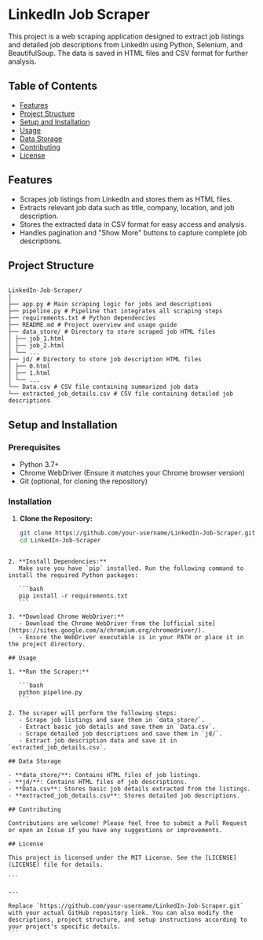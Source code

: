 # LinkedIn Job Scraper

This project is a web scraping application designed to extract job listings and detailed job descriptions from LinkedIn using Python, Selenium, and BeautifulSoup. The data is saved in HTML files and CSV format for further analysis.

## Table of Contents

- [Features](#features)
- [Project Structure](#project-structure)
- [Setup and Installation](#setup-and-installation)
- [Usage](#usage)
- [Data Storage](#data-storage)
- [Contributing](#contributing)
- [License](#license)

## Features

- Scrapes job listings from LinkedIn and stores them as HTML files.
- Extracts relevant job data such as title, company, location, and job description.
- Stores the extracted data in CSV format for easy access and analysis.
- Handles pagination and "Show More" buttons to capture complete job descriptions.

## Project Structure

```

LinkedIn-Job-Scraper/
│
├── app.py # Main scraping logic for jobs and descriptions
├── pipeline.py # Pipeline that integrates all scraping steps
├── requirements.txt # Python dependencies
├── README.md # Project overview and usage guide
├── data_store/ # Directory to store scraped job HTML files
│ ├── job_1.html
│ ├── job_2.html
│ └── ...
├── jd/ # Directory to store job description HTML files
│ ├── 0.html
│ ├── 1.html
│ └── ...
└── Data.csv # CSV file containing summarized job data
└── extracted_job_details.csv # CSV file containing detailed job descriptions

```

## Setup and Installation

### Prerequisites

- Python 3.7+
- Chrome WebDriver (Ensure it matches your Chrome browser version)
- Git (optional, for cloning the repository)

### Installation

1. **Clone the Repository:**
   ```bash
   git clone https://github.com/your-username/LinkedIn-Job-Scraper.git
   cd LinkedIn-Job-Scraper
   ```

````

2. **Install Dependencies:**
   Make sure you have `pip` installed. Run the following command to install the required Python packages:

   ```bash
   pip install -r requirements.txt
   ```

3. **Download Chrome WebDriver:**
   - Download the Chrome WebDriver from the [official site](https://sites.google.com/a/chromium.org/chromedriver/).
   - Ensure the WebDriver executable is in your PATH or place it in the project directory.

## Usage

1. **Run the Scraper:**

   ```bash
   python pipeline.py
   ```

2. The scraper will perform the following steps:
   - Scrape job listings and save them in `data_store/`.
   - Extract basic job details and save them in `Data.csv`.
   - Scrape detailed job descriptions and save them in `jd/`.
   - Extract job description data and save it in `extracted_job_details.csv`.

## Data Storage

- **data_store/**: Contains HTML files of job listings.
- **jd/**: Contains HTML files of job descriptions.
- **Data.csv**: Stores basic job details extracted from the listings.
- **extracted_job_details.csv**: Stores detailed job descriptions.

## Contributing

Contributions are welcome! Please feel free to submit a Pull Request or open an Issue if you have any suggestions or improvements.

## License

This project is licensed under the MIT License. See the [LICENSE](LICENSE) file for details.

```

---

Replace `https://github.com/your-username/LinkedIn-Job-Scraper.git` with your actual GitHub repository link. You can also modify the descriptions, project structure, and setup instructions according to your project's specific details.
```
````
